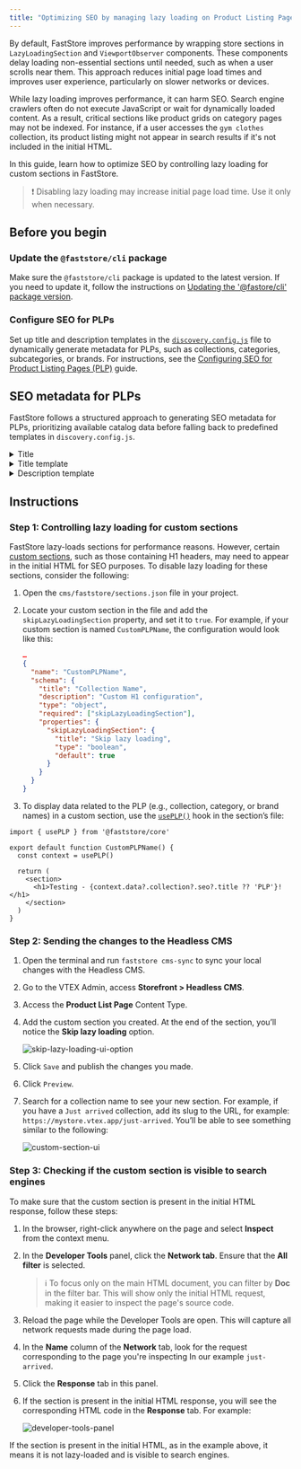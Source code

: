 ```yaml
---
title: "Optimizing SEO by managing lazy loading on Product Listing Pages (PLPs)"
---
```


By default, FastStore improves performance by wrapping store sections in `LazyLoadingSection` and `ViewportObserver` components. These components delay loading non-essential sections until needed, such as when a user scrolls near them. This approach reduces initial page load times and improves user experience, particularly on slower networks or devices.

While lazy loading improves performance, it can harm SEO. Search engine crawlers often do not execute JavaScript or wait for dynamically loaded content. As a result, critical sections like product grids on category pages may not be indexed. For instance, if a user accesses the `gym clothes` collection, its product listing might not appear in search results if it's not included in the initial HTML.

In this guide, learn how to optimize SEO by controlling lazy loading for custom sections in FastStore.

> ❗ Disabling lazy loading may increase initial page load time. Use it only when necessary.

## Before you begin

<Steps>

### Update the `@faststore/cli` package

Make sure the `@faststore/cli` package is updated to the latest version. If you need to update it, follow the instructions on [Updating the '@fastore/cli' package version](https://developers.vtex.com/docs/guides/faststore/project-structure-updating-the-cli-package-version).

### Configure SEO for PLPs

Set up title and description templates in the [`discovery.config.js`](https://developers.vtex.com/docs/guides/faststore/project-structure-config-options) file to dynamically generate metadata for PLPs, such as collections, categories, subcategories, or brands.
For instructions, see the [Configuring SEO for Product Listing Pages (PLP)](https://developers.vtex.com/docs/guides/faststore/managing-performance-configuring-seo-for-plp) guide.

</Steps>

## SEO metadata for PLPs

FastStore follows a structured approach to generating SEO metadata for PLPs, prioritizing available catalog data before falling back to predefined templates in `discovery.config.js`.

<details>
<summary>Title</summary>

```mermaid
graph LR
A[Checks the Catalog for PLP's title] --> B{Is there a title in the Catalog?};
B -- Yes --> C[Uses the title from the Catalog];
B -- No --> D[Checks the Catalog for PLP's name];
D --> E{Is there a name in the Catalog?};
E -- Yes --> F[Uses the name from the Catalog];
E -- No --> G[Checks 'discovery.config.js' file];
G --> H[Uses general SEO title];
C --> I[Displays Title];
F --> I;
H --> I;
```

</details>

<details>
<summary>Title template</summary>

```mermaid
graph LR
A[Checks for a template configured in 'discovery.config.js' in the 'seo' section] --> B{Is there a title template?};
B -- Yes --> C[Displays Title using the template];
B -- No --> D[Uses the generic title template from the 'seo' object in 'discovery.config.js'.];
D --> C;
```

</details>

<details>
<summary>Description template</summary>

```mermaid
graph LR
A[Checks the Catalog for the PLP's description] --> B{Is there a description in the Catalog?};
B -- Yes --> C[Uses the description from the Catalog];
B -- No --> D[Checks the PLP description template in the 'plp' property of 'discovery.config.js'];
D --> E{Is there a PLP description template?};
E -- Yes --> F[Uses the PLP description template using the PLP title in it];
E -- No --> G[Uses the generic description template in the 'seo' object of 'discovery.config.js'];
C --> H[Displays Description];
F --> H;
G --> H;
```

</details>

## Instructions

### Step 1: Controlling lazy loading for custom sections

FastStore lazy-loads sections for performance reasons. However, certain [custom sections](https://developers.vtex.com/docs/guides/faststore/building-sections-creating-a-new-section), such as those containing H1 headers, may need to appear in the initial HTML for SEO purposes. To disable lazy loading for these sections, consider the following:

1. Open the `cms/faststore/sections.json` file in your project.
2. Locate your custom section in the file and add the `skipLazyLoadingSection` property, and set it to `true`. For example, if your custom section is named `CustomPLPName`, the configuration would look like this:

   ```sections.json
   …
   {
     "name": "CustomPLPName",
     "schema": {
       "title": "Collection Name",
       "description": "Custom H1 configuration",
       "type": "object",
       "required": ["skipLazyLoadingSection"],
       "properties": {
         "skipLazyLoadingSection": {
           "title": "Skip lazy loading",
           "type": "boolean",
           "default": true
         }
       }
     }
   }
   ```

3. To display data related to the PLP (e.g., collection, category, or brand names) in a custom section, use the [`usePLP()`](https://developers.vtex.com/docs/guides/faststore/api-extensions-consuming-api-extensions#consuming-api-extensions-data-from-custom-sections) hook in the section’s file:

```CallToAction.tsx
import { usePLP } from '@faststore/core'

export default function CustomPLPName() {
  const context = usePLP()

  return (
    <section>
      <h1>Testing - {context.data?.collection?.seo?.title ?? 'PLP'}!</h1>
    </section>
  )
}

```

### Step 2: Sending the changes to the Headless CMS

1. Open the terminal and run `faststore cms-sync` to sync your local changes with the Headless CMS.
2. Go to the VTEX Admin, access **Storefront > Headless CMS**.
3. Access the **Product List Page** Content Type.
4. Add the custom section you created. At the end of the section, you’ll notice the **Skip lazy loading** option.

   ![skip-lazy-loading-ui-option](https://vtexhelp.vtexassets.com/assets/docs/src/skip-lazy-loading-option___32bda38cafbf728774a30ad9ada8be01.png)

5. Click `Save` and publish the changes you made.
6. Click `Preview`.
7. Search for a collection name to see your new section. For example, if you have a `Just arrived` collection, add its slug to the URL, for example: `https://mystore.vtex.app/just-arrived`. You’ll be able to see something similar to the following:

   ![custom-section-ui](https://vtexhelp.vtexassets.com/assets/docs/src/custom-section___48bf7d70d678b4fb4ddae39aa0cf14cb.png)

### Step 3: Checking if the custom section is visible to search engines

To make sure that the custom section is present in the initial HTML response, follow these steps:

1. In the browser, right-click anywhere on the page and select **Inspect** from the context menu.
2. In the **Developer Tools** panel, click the **Network tab**. Ensure that the **All filter** is selected.

   > ℹ To focus only on the main HTML document, you can filter by **Doc** in the filter bar. This will show only the initial HTML request, making it easier to inspect the page's source code.

3. Reload the page while the Developer Tools are open. This will capture all network requests made during the page load.
4. In the **Name** column of the **Network** tab, look for the request corresponding to the page you're inspecting In our example `just-arrived`.
5. Click the **Response** tab in this panel.
6. If the section is present in the initial HTML response, you will see the corresponding HTML code in the **Response** tab. For example:

   ![developer-tools-panel](https://vtexhelp.vtexassets.com/assets/docs/src/developer-tools-panel___9240a6f4b36ce8151f6d346e78674f2b.png)

If the section is present in the initial HTML, as in the example above, it means it is not lazy-loaded and is visible to search engines.
